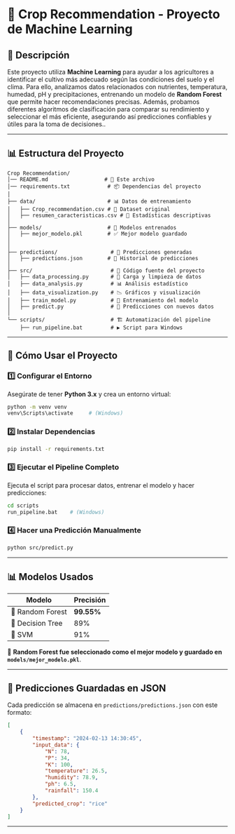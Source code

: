 # 🌱 Crop Recommendation - Proyecto de Machine Learning

## 📌 Descripción
Este proyecto utiliza **Machine Learning** para ayudar a los agricultores a identificar el cultivo más adecuado según las condiciones del suelo y el clima.
Para ello, analizamos datos relacionados con nutrientes, temperatura, humedad, pH y precipitaciones, entrenando un modelo de **Random Forest** que permite hacer recomendaciones precisas.
Además, probamos diferentes algoritmos de clasificación para comparar su rendimiento y seleccionar el más eficiente, asegurando así predicciones confiables y útiles para la toma de decisiones..  

---

## 📊 **Estructura del Proyecto**
```
Crop Recommendation/
│── README.md                  # 📄 Este archivo
│── requirements.txt            # 📦 Dependencias del proyecto
│
├── data/                       # 📊 Datos de entrenamiento
│   ├── Crop_recommendation.csv # 📂 Dataset original
│   ├── resumen_caracteristicas.csv # 📂 Estadísticas descriptivas
│
├── models/                     # 🧠 Modelos entrenados
│   ├── mejor_modelo.pkl        # ✅ Mejor modelo guardado
│
│
├── predictions/                 # 📄 Predicciones generadas
│   ├── predictions.json        # 📂 Historial de predicciones
│
├── src/                         # 📝 Código fuente del proyecto
│   ├── data_processing.py       # 🔄 Carga y limpieza de datos
│   ├── data_analysis.py         # 📊 Análisis estadístico
│   ├── data_visualization.py    # 📉 Gráficos y visualización
│   ├── train_model.py           # 🤖 Entrenamiento del modelo
│   ├── predict.py               # 🔮 Predicciones con nuevos datos
│
└── scripts/                     # 🏗️ Automatización del pipeline
    ├── run_pipeline.bat         # ▶️ Script para Windows

```

---

## 🚀 **Cómo Usar el Proyecto**
### **1️⃣ Configurar el Entorno**
Asegúrate de tener **Python 3.x** y crea un entorno virtual:
```bash
python -m venv venv
venv\Scripts\activate     # (Windows)
```

### **2️⃣ Instalar Dependencias**
```bash
pip install -r requirements.txt
```

### **3️⃣ Ejecutar el Pipeline Completo**
Ejecuta el script para procesar datos, entrenar el modelo y hacer predicciones:
```bash
cd scripts
run_pipeline.bat    # (Windows)
```

### **4️⃣ Hacer una Predicción Manualmente**
```bash
python src/predict.py
```

---

## 📊 **Modelos Usados**
| Modelo           | Precisión |
|-----------------|-----------|
| 🌳 Random Forest | **99.55%** |
| 🌲 Decision Tree | 89% |
| 🔗 SVM          | 91% |

🔹 **Random Forest fue seleccionado como el mejor modelo y guardado en `models/mejor_modelo.pkl`**.

---

## 💾 **Predicciones Guardadas en JSON**
Cada predicción se almacena en `predictions/predictions.json` con este formato:
```json
[
    {
        "timestamp": "2024-02-13 14:30:45",
        "input_data": {
            "N": 78,
            "P": 34,
            "K": 100,
            "temperature": 26.5,
            "humidity": 78.9,
            "ph": 6.5,
            "rainfall": 150.4
        },
        "predicted_crop": "rice"
    }
]
```

---


